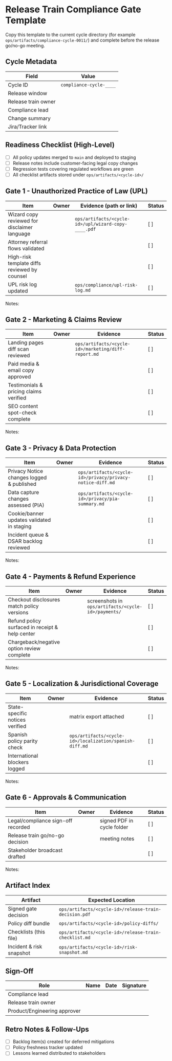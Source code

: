 # Release Train Compliance Gate Template

Copy this template to the current cycle directory (for example `ops/artifacts/compliance-cycle-0011/`) and complete before the release go/no-go meeting.

## Cycle Metadata
| Field | Value |
| --- | --- |
| Cycle ID | `compliance-cycle-____` |
| Release window | |
| Release train owner | |
| Compliance lead | |
| Change summary | |
| Jira/Tracker link | |

## Readiness Checklist (High-Level)
- [ ] All policy updates merged to `main` and deployed to staging
- [ ] Release notes include customer-facing legal copy changes
- [ ] Regression tests covering regulated workflows are green
- [ ] All checklist artifacts stored under `ops/artifacts/<cycle-id>/`

## Gate 1 - Unauthorized Practice of Law (UPL)
| Item | Owner | Evidence (path or link) | Status |
| --- | --- | --- | --- |
| Wizard copy reviewed for disclaimer language | | `ops/artifacts/<cycle-id>/upl/wizard-copy-____.pdf` | [ ]
| Attorney referral flows validated | | | [ ]
| High-risk template diffs reviewed by counsel | | | [ ]
| UPL risk log updated | | `ops/compliance/upl-risk-log.md` | [ ]

Notes:

## Gate 2 - Marketing & Claims Review
| Item | Owner | Evidence | Status |
| --- | --- | --- | --- |
| Landing pages diff scan reviewed | | `ops/artifacts/<cycle-id>/marketing/diff-report.md` | [ ]
| Paid media & email copy approved | | | [ ]
| Testimonials & pricing claims verified | | | [ ]
| SEO content spot-check complete | | | [ ]

Notes:

## Gate 3 - Privacy & Data Protection
| Item | Owner | Evidence | Status |
| --- | --- | --- | --- |
| Privacy Notice changes logged & published | | `ops/artifacts/<cycle-id>/privacy/privacy-notice-diff.md` | [ ]
| Data capture changes assessed (PIA) | | `ops/artifacts/<cycle-id>/privacy/pia-summary.md` | [ ]
| Cookie/banner updates validated in staging | | | [ ]
| Incident queue & DSAR backlog reviewed | | | [ ]

Notes:

## Gate 4 - Payments & Refund Experience
| Item | Owner | Evidence | Status |
| --- | --- | --- | --- |
| Checkout disclosures match policy versions | | screenshots in `ops/artifacts/<cycle-id>/payments/` | [ ]
| Refund policy surfaced in receipt & help center | | | [ ]
| Chargeback/negative option review complete | | | [ ]

Notes:

## Gate 5 - Localization & Jurisdictional Coverage
| Item | Owner | Evidence | Status |
| --- | --- | --- | --- |
| State-specific notices verified | | matrix export attached | [ ]
| Spanish policy parity check | | `ops/artifacts/<cycle-id>/localization/spanish-diff.md` | [ ]
| International blockers logged | | | [ ]

Notes:

## Gate 6 - Approvals & Communication
| Item | Owner | Evidence | Status |
| --- | --- | --- | --- |
| Legal/compliance sign-off recorded | | signed PDF in cycle folder | [ ]
| Release train go/no-go decision | | meeting notes | [ ]
| Stakeholder broadcast drafted | | | [ ]

Notes:

## Artifact Index
| Artifact | Expected Location |
| --- | --- |
| Signed gate decision | `ops/artifacts/<cycle-id>/release-train-decision.pdf` |
| Policy diff bundle | `ops/artifacts/<cycle-id>/policy-diffs/` |
| Checklists (this file) | `ops/artifacts/<cycle-id>/release-train-checklist.md` |
| Incident & risk snapshot | `ops/artifacts/<cycle-id>/risk-snapshot.md` |

## Sign-Off
| Role | Name | Date | Signature |
| --- | --- | --- | --- |
| Compliance lead | | | |
| Release train owner | | | |
| Product/Engineering approver | | | |

## Retro Notes & Follow-Ups
- [ ] Backlog item(s) created for deferred mitigations
- [ ] Policy freshness tracker updated
- [ ] Lessons learned distributed to stakeholders

